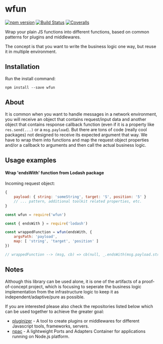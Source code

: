 # wfun

[![npm version][npm-badge]][npm-url]
[![Build Status][travis-badge]][travis-url]
[![Coveralls][BadgeCoveralls]][Coveralls]

Wrap your plain JS functions into different functions, based on common patterns for plugins and middlewares.

The concept is that you want to write the business logic one way, but reuse it in multiple environment.

## Installation

Run the install command:

    npm install --save wfun

## About
It is common when you want to handle messages in a network environment, you will receive an object that contains request/input data and another object that contains response callback function (even if it is a property like ```res.send(...)``` or a ```msg.payload```).
But there are tons of code (really cool packages) not designed to receive its expected argument that way.
We have to wrap them into functions and map the request object properties and/or a callback to arguments and then call the actual business logic.

## Usage examples

#### Wrap 'endsWith' function from Lodash package

Incoming request object:
```javascript
{
    payload: { string: 'someString', target: 'S', position: '5' }
    // ... pattern, additional toolkit related properties, etc.
}
```

```javascript
const wfun = require('wfun')

const { endsWith } = require('lodash')

const wrappedFunction = wfun(endsWith, {
    argsPath: 'payload',
    map: [ 'string', 'target', 'position' ]
})

// wrappedFunction --> (msg, cb) => cb(null, _.endsWith(msg.payload.string, msg.payload.target, msg.payload.position))
```

## Notes

Although this library can be used alone, it is one of the artifacts of a proof-of-concept project, which is focusing to seperate the business logic implementation from the infrastructure logic to keep it as independent/adaptive/pure as possible.

If you are interested please also check the repositories listed below which can be used together to achieve the greater goal:

- [pluginizer](https://github.com/bersilius/pluginizer) - A tool to create plugins or middlewares for different Javascript tools, frameworks, servers.
- [npac](https://github.com/tombenke/npac) - A lightweight Ports and Adapters Container for applications running on Node.js platform.

[npm-badge]: https://badge.fury.io/js/wfun.svg
[npm-url]: https://badge.fury.io/js/wfun
[travis-badge]: https://api.travis-ci.org/bersilius/wfun.svg
[travis-url]: https://travis-ci.org/bersilius/wfun
[Coveralls]: https://coveralls.io/github/bersilius/wfun?branch=master
[BadgeCoveralls]: https://coveralls.io/repos/github/bersilius/wfun/badge.svg?branch=master
